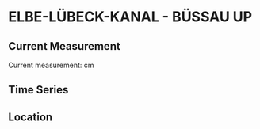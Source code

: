 # ELBE-LÜBECK-KANAL - BÜSSAU UP

## Current Measurement

Current measurement: <Value topic="rivers/pegel-online/ELK/BUESSAU-UP/measurementValue"/> cm

## Time Series

<TimeSeries topic="rivers/pegel-online/ELK/BUESSAU-UP/measurementValue" period="week" />

## Location

<WorldMap>
  <Marker lat="53.8175488290505" lon="10.625385063504453" labelTopic="rivers/pegel-online/ELK/BUESSAU-UP/measurementValue" />
</WorldMap>

